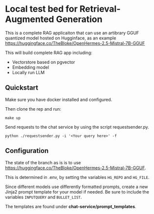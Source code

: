 # Local test bed for Retrieval-Augmented Generation

This is a complete RAG applicaiton that can use an artibrary GGUF quantized model hosted on Hugginface, as an example https://huggingface.co/TheBloke/OpenHermes-2.5-Mistral-7B-GGUF 

This will build complete RAG app including:
 - Vectorstore based on pgvector 
 - Embedding model 
 - Locally run LLM

## Quickstart

Make sure you have docker installed and configured.

Then clone the rep and run:
```
make up
```

Send requests to the chat service by using the script requestsender.py.
```
python ./requestsender.py -i '<Your query here>' -f
```

## Configuration

The state of the branch as is is to use https://huggingface.co/TheBloke/OpenHermes-2.5-Mistral-7B-GGUF.

This is determined in .env, by setting the variables ```HG_REPO``` and ```HG_FILE```.

Since different models use differently formatted prompts, create a new Jinja2 prompt template for your model if needed. Be sure to include the variables ```INPUTQUERY``` and ```BULLET_LIST```.

The templates are found under **chat-service/prompt_templates**.